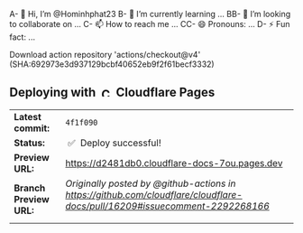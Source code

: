 A- 👋 Hi, I’m @Hominhphat23
B- 🌱 I’m currently learning ...
BB- 💞️ I’m looking to collaborate on ...
C- 📫 How to reach me ...
CC- 😄 Pronouns: ...
D- ⚡ Fun fact: ...

<!---
Hominhphat23/Hominhphat23 is a ✨ special ✨ repository because its `README.md` (this file) appears on your GitHub profile.
You can click the Preview link to take a look at your changes.
--->Download action repository 'actions/checkout@v4' (SHA:692973e3d937129bcbf40652eb9f2f61becf3332)
## Deploying with &nbsp;<a href="https://pages.dev"><img alt="Cloudflare Pages" src="https://user-images.githubusercontent.com/23264/106598434-9e719e00-654f-11eb-9e59-6167043cfa01.png" width="16"></a> &nbsp;Cloudflare Pages

<table><tr><td><strong>Latest commit:</strong> </td><td>
<code>4f1f090</code>
</td></tr>
<tr><td><strong>Status:</strong></td><td>&nbsp;✅&nbsp; Deploy successful!</td></tr>
<tr><td><strong>Preview URL:</strong></td><td>
<a href='https://d2481db0.cloudflare-docs-7ou.pages.dev'>https://d2481db0.cloudflare-docs-7ou.pages.dev</a>
</td></tr>
<tr><td><strong>Branch Preview URL:</strong></td><td
e132cd6715f14dd6cf13631c060b3eb0b8f800ca
https://github.com/cloudflare/cloudflare-docs/pull/16209#issuecomment-2292268166_
[https://developers.cloudflare.com/cloudflare-one/changelog/tunnel/](https://developers.cloudflare.com/cloudflare-one/changelog/tunnel/) | [https://ranbel-tunnel-changelog.cloudflare-docs-7ou.pages.dev/cloudflare-one/changelog/tunnel/](https://ranbel-tunnel-changelog.cloudflare-docs-7ou.pages.dev/cloudflare-one/changelog/tunnel/) |
| [https://developers.cloudflare.com/cloudflare-one/changelog/access/](https://developers.cloudflare.com/cloudflare-one/changelog/access/) | [https://ranbel-tunnel-changelog.cloudflare-docs-7ou.pages.dev/cloudflare-one/changelog/access/](https://ranbel-tunnel-changelog.cloudflare-docs-7ou.pages.dev/cloudflare-one/changelog/access/) |
| [https://developers.cloudflare.com/cloudflare-one/changelog/browser-isolation/](https://developers.cloudflare.com/cloudflare-one/changelog/browser-isolation/) | [https://ranbel-tunnel-changelog.cloudflare-docs-7ou.pages.dev/cloudflare-one/changelog/browser-isolation/](https://ranbel-tunnel-changelog.cloudflare-docs-7ou.pages.dev/cloudflare-one/changelog/browser-isolation/) |
| [https://developers.cloudflare.com/cloudflare-one/changelog/casb/](https://developers.cloudflare.com/cloudflare-one/changelog/casb/) | [https://ranbel-tunnel-changelog.cloudflare-docs-7ou.pages.dev/cloudflare-one/changelog/casb/](https://ranbel-tunnel-changelog.cloudflare-docs-7ou.pages.dev/cloudflare-one/changelog/casb/) |
| [https://developers.cloudflare.com/cloudflare-one/changelog/dex/](https://developers.cloudflare.com/cloudflare-one/changelog/dex/) | [https://ranbel-tunnel-changelog.cloudflare-docs-7ou.pages.dev/cloudflare-one/changelog/dex/](https://ranbel-tunnel-changelog.cloudflare-docs-7ou.pages.dev/cloudflare-one/changelog/dex/) |
| [https://developers.cloudflare.com/cloudflare-one/changelog/dlp/](https://developers.cloudflare.com/cloudflare-one/changelog/dlp/) | [https://ranbel-tunnel-changelog.cloudflare-docs-7ou.pages.dev/cloudflare-one/changelog/dlp/](https://ranbel-tunnel-changelog.cloudflare-docs-7ou.pages.dev/cloudflare-one/changelog/dlp/) |
| [https://developers.cloudflare.com/cloudflare-one/changelog/gateway/](https://developers.cloudflare.com/cloudflare-one/changelog/gateway/) | [https://ranbel-tunnel-changelog.cloudflare-docs-7ou.pages.dev/cloudflare-one/changelog/gateway/](https://ranbel-tunnel-changelog.cloudflare-docs-7ou.pages.dev/cloudflare-one/changelog/gateway/) |
| [https://developers.cloudflare.com/cloudflare-one/changelog/index/](https://developers.cloudflare.com/cloudflare-one/changelog/index/) | [https://ranbel-tunnel-changelog.cloudflare-docs-7ou.pages.dev/cloudflare-one/changelog/index/](https://ranbel-tunnel-changelog.cloudflare-docs-7ou.pages.dev/cloudflare-one/changelog/index/) |
| [https://developers.cloudflare.com/cloudflare-one/changelog/risk-score/](https://developers.cloudflare.com/cloudflare-one/changelog/risk-score/) | [https://ranbel-tunnel-changelog.cloudflare-docs-7ou.pages.dev/cloudflare-one/changelog/risk-score/](https://ranbel-tunnel-changelog.cloudflare-docs-7ou.pages.dev/cloudflare-one/changelog/risk-score/) |
| [https://developers.cloudflare.com/cloudflare-one/changelog/warp/](https://developers.cloudflare.com/cloudflare-one/changelog/warp/) | [https://ranbel-tunnel-changelog.cloudflare-docs-7ou.pages.dev/cloudflare-one/changelog/warp/](https://ranbel-tunnel-changelog.cloudflare-docs-7ou.pages.dev/cloudflare-one/changelog/warp/) |

_Originally posted by @github-actions in https://github.com/cloudflare/cloudflare-docs/pull/16209#issuecomment-2292268166_